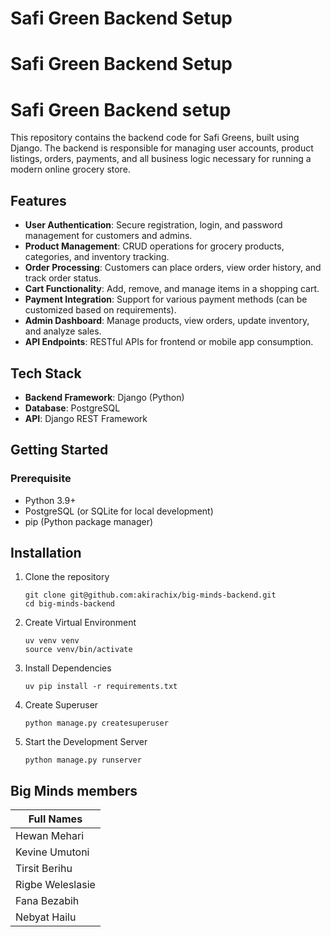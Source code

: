 
# Safi Green Backend Setup


# Safi Green Backend Setup

# Safi Green Backend setup
This repository contains the backend code for Safi Greens, built using Django. The backend is responsible for managing user accounts, product listings, orders, payments, and all business logic necessary for running a modern online grocery store.
## Features
- **User Authentication**: Secure registration, login, and password management for customers and admins.
- **Product Management**: CRUD operations for grocery products, categories, and inventory tracking.
- **Order Processing**: Customers can place orders, view order history, and track order status.
- **Cart Functionality**: Add, remove, and manage items in a shopping cart.
- **Payment Integration**: Support for various payment methods (can be customized based on requirements).
- **Admin Dashboard**: Manage products, view orders, update inventory, and analyze sales.
- **API Endpoints**: RESTful APIs for frontend or mobile app consumption.



## Tech Stack
- **Backend Framework**: Django (Python)
- **Database**: PostgreSQL
- **API**: Django REST Framework
## Getting Started
### Prerequisite
- Python 3.9+
- PostgreSQL (or SQLite for local development)
- pip (Python package manager)
## Installation
1. Clone the repository
   ```
   git clone git@github.com:akirachix/big-minds-backend.git
   cd big-minds-backend
   ```
2. Create Virtual Environment
   ```
   uv venv venv
   source venv/bin/activate
   ```
3. Install Dependencies
   ```
   uv pip install -r requirements.txt
   ```
4. Create Superuser
   ```
   python manage.py createsuperuser
   ```
5. Start the Development Server
   ```
   python manage.py runserver
   ```
## Big Minds members 
| Full Names               | 
|--------------------|
| Hewan Mehari       |
| Kevine Umutoni     |
| Tirsit Berihu      | 
| Rigbe Weleslasie   |
| Fana Bezabih       |
| Nebyat Hailu       |

